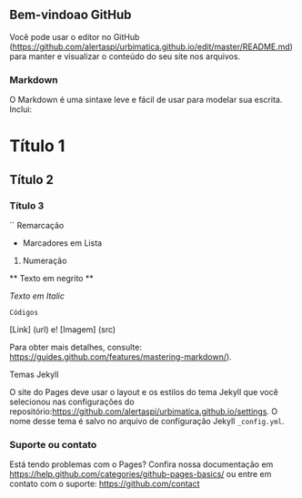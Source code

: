 ## Bem-vindoao GitHub

Você pode usar o editor no GitHub (https://github.com/alertaspi/urbimatica.github.io/edit/master/README.md) para manter e visualizar o conteúdo do seu site nos arquivos.

### Markdown

O Markdown é uma sintaxe leve e fácil de usar para modelar sua escrita. Inclui:

# Título 1
## Título 2
### Título 3

`` Remarcação

- Marcadores em Lista

1. Numeração

** Texto em negrito ** 

_Texto em Italic_ 

`Códigos`

[Link] (url) e! [Imagem] (src)

Para obter mais detalhes, consulte: https://guides.github.com/features/mastering-markdown/).

Temas Jekyll

O site do Pages deve usar o layout e os estilos do tema Jekyll que você selecionou nas configurações do repositório:https://github.com/alertaspi/urbimatica.github.io/settings. O nome desse tema é salvo no arquivo de configuração Jekyll `_config.yml`.

### Suporte ou contato

Está tendo problemas com o Pages? Confira nossa documentação em https://help.github.com/categories/github-pages-basics/ ou entre em contato com o suporte: https://github.com/contact
